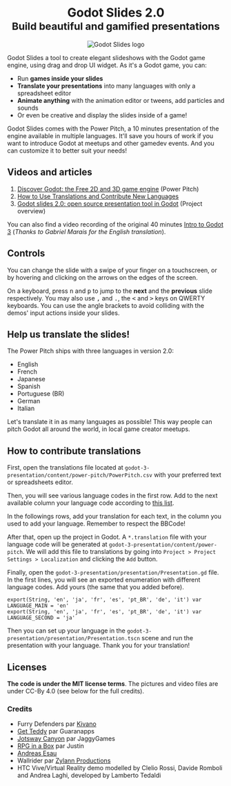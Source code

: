 <h1 align="center">
Godot Slides 2.0</br>
<small>Build beautiful and gamified presentations</small>
</h1>

<p align='center'>
  <img src="https://i.imgur.com/bm30rQI.png" alt="Godot Slides logo" />
</p>

Godot Slides a tool to create elegant slideshows with the Godot game engine, using drag and drop UI widget. As it's a Godot game, you can:

- Run **games inside your slides**
- **Translate your presentations** into many languages with only a spreadsheet editor
- **Animate anything** with the animation editor or tweens, add particles and sounds
- Or even be creative and display the slides inside of a game!

Godot Slides comes with the Power Pitch, a 10 minutes presentation of the engine available in multiple languages. It'll save you hours of work if you want to introduce Godot at meetups and other gamedev events. And you can customize it to better suit your needs!

## Videos and articles

1. [Discover Godot: the Free 2D and 3D game engine](https://youtu.be/qVl3BYY6zaQ) (Power Pitch)
1. [How to Use Translations and Contribute New Languages](https://youtu.be/txCSyNgzvzw)
1. [Godot slides 2.0: open source presentation tool in Godot](https://youtu.be/JO2TvlLGf8Q) (Project overview)

You can also find a video recording of the original 40 minutes [Intro to Godot 3](https://www.youtube.com/watch?v=4v3qge-3CqQ) (*Thanks to Gabriel Marais for the English translation*).

## Controls

You can change the slide with a swipe of your finger on a touchscreen, or by hovering and clicking on the arrows on the edges of the screen.

On a keyboard, press <kbd>n</kbd> and <kbd>p</kbd> to jump to the **next** and the **previous** slide respectively. You may also use <kbd>,</kbd> and <kbd>.</kbd>, the <kbd><</kbd> and <kbd>></kbd> keys on QWERTY keyboards. You can use the angle brackets to avoid colliding with the demos' input actions inside your slides.

## Help us translate the slides!

The Power Pitch ships with three languages in version 2.0:

- English
- French
- Japanese
- Spanish
- Portuguese (BR)
- German
- Italian

Let's translate it in as many languages as possible! This way people can pitch Godot all around the world, in local game creator meetups.

## How to contribute translations

First, open the translations file located at `godot-3-presentation/content/power-pitch/PowerPitch.csv` with your preferred text or spreadsheets editor.

Then, you will see various language codes in the first row. Add to the next available column your language code according to [this list](https://godot.readthedocs.io/en/stable/tutorials/i18n/locales.html).

In the followings rows, add your translation for each text, in the column you used to add your language. Remember to respect the BBCode!

After that, open up the project in Godot. A `*.translation` file with your language code will be generated at `godot-3-presentation/content/power-pitch`. We will add this file to translations by going into `Project > Project Settings > Localization` and clicking the `Add` button.

Finally, open the `godot-3-presentation/presentation/Presentation.gd` file. In the first lines, you will see an exported enumeration with different language codes. Add yours (the same that you added before).

```
export(String, 'en', 'ja', 'fr', 'es', 'pt_BR', 'de', 'it') var LANGUAGE_MAIN = 'en'
export(String, 'en', 'ja', 'fr', 'es', 'pt_BR', 'de', 'it') var LANGUAGE_SECOND = 'ja'
```

Then you can set up your language in the `godot-3-presentation/presentation/Presentation.tscn` scene and run the presentation with your language.
Thank you for your translation!

## Licenses

**The code is under the MIT license terms**. The pictures and video files are under CC-By 4.0 (see below for the full credits).

### Credits ###

- Furry Defenders par [Kivano](http://www.kivano.games/)
- [Get Teddy](https://play.google.com/store/apps/details?id=fr.guaranapps.games.get_teddy) par Guaranapps
- [Jotsway Canyon](https://jaggygames.itch.io/jotswaycanyon) par JaggyGames
- [RPG in a Box](http://www.rpginabox.com/) par Justin
- [Andreas Esau](https://www.youtube.com/user/ndee85)
- Wallrider par [Zylann Productions](https://www.youtube.com/user/ZylannMP3/videos)
- HTC Vive/Virtual Reality demo modelled by Clelio Rossi, Davide Romboli and Andrea Laghi, developed by Lamberto Tedaldi
